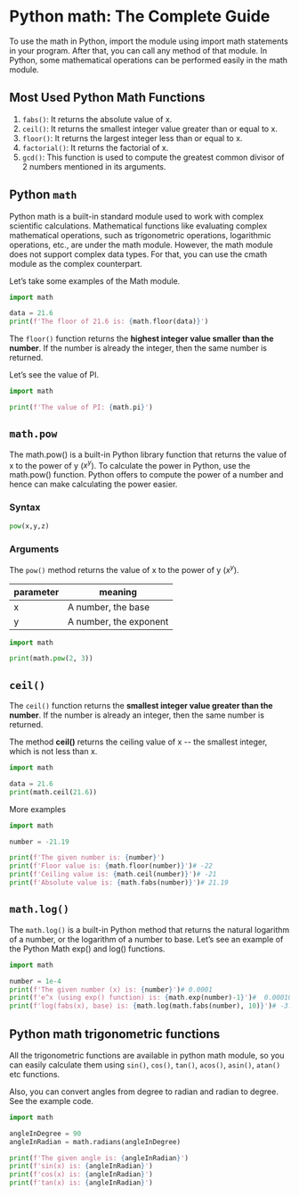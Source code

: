 # Python math: The Complete Guide #

To use the math in Python, import the module using import math statements in your program. After that, you can call any method of that module. In Python, some mathematical operations can be performed easily in the math module.

## Most Used Python Math Functions ##

1. `fabs()`: It returns the absolute value of x.
2. `ceil()`: It returns the smallest integer value greater than or equal to x.
3. `floor()`: It returns the largest integer less than or equal to x.
4. `factorial()`: It returns the factorial of x.
5. `gcd()`: This function is used to compute the greatest common divisor of 2 numbers mentioned in its arguments.


## Python `math` ##

Python math is a built-in standard module used to work with complex scientific calculations. Mathematical functions like evaluating complex mathematical operations, such as trigonometric operations, logarithmic operations, etc., are under the math module. However, the math module does not support complex data types. For that, you can use the cmath module as the complex counterpart.

Let’s take some examples of the Math module.

```py
import math

data = 21.6
print(f'The floor of 21.6 is: {math.floor(data)}')
```

The `floor()` function returns the __highest integer value smaller than the number__. If the number is already the integer, then the same number is returned.

Let’s see the value of PI.

```py
import math

print(f'The value of PI: {math.pi}')
```

## `math.pow` ##

The math.pow() is a built-in Python library function that returns the value of x to the power of y ($x^y$). To calculate the power in Python, use the math.pow() function. Python offers to compute the power of a number and hence can make calculating the power easier.

### Syntax ###

```py
pow(x,y,z)
```

### Arguments ###

The `pow()` method returns the value of x to the power of y ($x^y$).

| parameter | meaning |
| - | - |
| x | A number, the base |
| y | A number, the exponent |

```py
import math

print(math.pow(2, 3))
```

## `ceil()` ##

The `ceil()` function returns the __smallest integer value greater than the number__. If the number is already an integer, then the same number is returned. 

The method __ceil()__ returns the ceiling value of x -- the smallest integer, which is not less than x.

```py
import math

data = 21.6
print(math.ceil(21.6))
```

More examples

```py
import math

number = -21.19

print(f'The given number is: {number}')
print(f'Floor value is: {math.floor(number)}')# -22
print(f'Ceiling value is: {math.ceil(number)}')# -21
print(f'Absolute value is: {math.fabs(number)}')# 21.19
```

##  `math.log()` ##

The `math.log()` is a built-in Python method that returns the natural logarithm of a number, or the logarithm of a number to base. Let’s see an example of the Python Math exp() and log() functions.

```py
import math

number = 1e-4
print(f'The given number (x) is: {number}')# 0.0001
print(f'e^x (using exp() function) is: {math.exp(number)-1}')#  0.0001000050001667141
print(f'log(fabs(x), base) is: {math.log(math.fabs(number), 10)}')# -3.999999999999999
```

## Python math trigonometric functions ##

All the trigonometric functions are available in python math module, so you can easily calculate them using `sin()`, `cos()`, `tan()`, `acos()`, `asin()`, `atan()` etc functions.

Also, you can convert angles from degree to radian and radian to degree. See the example code.

```py
import math

angleInDegree = 90
angleInRadian = math.radians(angleInDegree)

print(f'The given angle is: {angleInRadian}')
print(f'sin(x) is: {angleInRadian}')
print(f'cos(x) is: {angleInRadian}')
print(f'tan(x) is: {angleInRadian}')
```